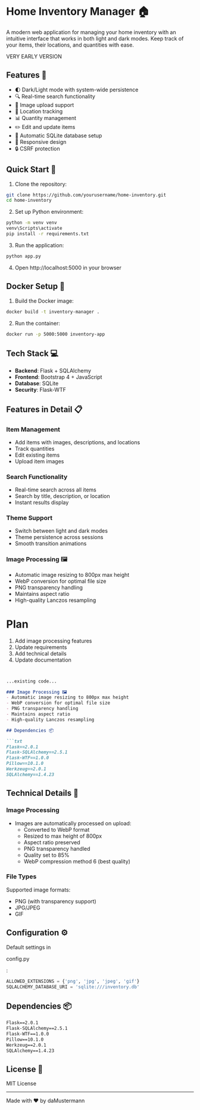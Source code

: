# Home Inventory Manager 🏠

A modern web application for managing your home inventory with an intuitive interface that works in both light and dark modes. Keep track of your items, their locations, and quantities with ease.

VERY EARLY VERSION

## Features 🚀

- 🌓 Dark/Light mode with system-wide persistence
- 🔍 Real-time search functionality
- 📸 Image upload support
- 📍 Location tracking
- 📊 Quantity management
- ✏️ Edit and update items
- 💾 Automatic SQLite database setup
- 📱 Responsive design
- 🔒 CSRF protection

## Quick Start 🎯

1. Clone the repository:
```bash
git clone https://github.com/yourusername/home-inventory.git
cd home-inventory
```

2. Set up Python environment:
```bash
python -m venv venv
venv\Scripts\activate
pip install -r requirements.txt
```

3. Run the application:
```bash
python app.py
```

4. Open http://localhost:5000 in your browser

## Docker Setup 🐳

1. Build the Docker image:
```bash
docker build -t inventory-manager .
```

2. Run the container:
```bash
docker run -p 5000:5000 inventory-app
```

## Tech Stack 💻

- **Backend**: Flask + SQLAlchemy
- **Frontend**: Bootstrap 4 + JavaScript
- **Database**: SQLite
- **Security**: Flask-WTF

## Features in Detail 📋

### Item Management
- Add items with images, descriptions, and locations
- Track quantities
- Edit existing items
- Upload item images

### Search Functionality
- Real-time search across all items
- Search by title, description, or location
- Instant results display

### Theme Support
- Switch between light and dark modes
- Theme persistence across sessions
- Smooth transition animations

### Image Processing 🖼️
- Automatic image resizing to 800px max height
- WebP conversion for optimal file size
- PNG transparency handling
- Maintains aspect ratio
- High-quality Lanczos resampling

# Plan
1. Add image processing features
2. Update requirements
3. Add technical details
4. Update documentation

```markdown


...existing code...

### Image Processing 🖼️
- Automatic image resizing to 800px max height
- WebP conversion for optimal file size
- PNG transparency handling
- Maintains aspect ratio
- High-quality Lanczos resampling

## Dependencies 📦

```txt
Flask==2.0.1
Flask-SQLAlchemy==2.5.1
Flask-WTF==1.0.0
Pillow==10.1.0
Werkzeug==2.0.1
SQLAlchemy==1.4.23
```

## Technical Details 🔧

### Image Processing
- Images are automatically processed on upload:
  - Converted to WebP format
  - Resized to max height of 800px
  - Aspect ratio preserved
  - PNG transparency handled
  - Quality set to 85%
  - WebP compression method 6 (best quality)

### File Types
Supported image formats:
- PNG (with transparency support)
- JPG/JPEG
- GIF


## Configuration ⚙️

Default settings in 

config.py

:
```python
ALLOWED_EXTENSIONS = {'png', 'jpg', 'jpeg', 'gif'}
SQLALCHEMY_DATABASE_URI = 'sqlite:///inventory.db'
```

## Dependencies 📦

```txt
Flask==2.0.1
Flask-SQLAlchemy==2.5.1
Flask-WTF==1.0.0
Pillow==10.1.0
Werkzeug==2.0.1
SQLAlchemy==1.4.23
```

## License 📄

MIT License

---
Made with ❤️ by daMustermann